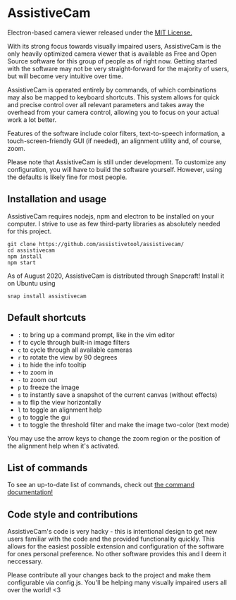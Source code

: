 # AssistiveCam

Electron-based camera viewer released under the [MIT License.](LICENSE)

With its strong focus towards visually impaired users, AssistiveCam is the only heavily optimized camera viewer that is available as Free and Open Source software for this group of people as of right now. Getting started with the software may not be very straight-forward for the majority of users, but will become very intuitive over time. 

AssistiveCam is operated entirely by commands, of which combinations may also be mapped to keyboard shortcuts. This system allows for quick and precise control over all relevant parameters and takes away the overhead from your camera control, allowing you to focus on your actual work a lot better. 

Features of the software include color filters, text-to-speech information, a touch-screen-friendly GUI (if needed), an alignment utility and, of course, zoom. 

Please note that AssistiveCam is still under development. To customize any configuration, you will have to build the software yourself. However, using the defaults is likely fine for most people. 

## Installation and usage

AssistiveCam requires nodejs, npm and electron to be installed on your computer. I strive to use as few third-party libraries as absolutely needed for this project.

```
git clone https://github.com/assistivetool/assistivecam/
cd assistivecam
npm install
npm start
```

As of August 2020, AssistiveCam is distributed through Snapcraft! Install it on Ubuntu using

```
snap install assistivecam
```

## Default shortcuts

* ```:``` to bring up a command prompt, like in the vim editor
* ```f``` to cycle through built-in image filters
* ```c``` to cycle through all available cameras
* ```r``` to rotate the view by 90 degrees
* ```i``` to hide the info tooltip
* ```+``` to zoom in
* ```-``` to zoom out
* ```p``` to freeze the image
* ```s``` to instantly save a snapshot of the current canvas (without effects)
* ```m``` to flip the view horizontally
* ```l``` to toggle an alignment help
* ```g``` to toggle the gui
* ```t``` to toggle the threshold filter and make the image two-color (text mode)

You may use the arrow keys to change the zoom region or the position of the alignment help when it's activated.

## List of commands

To see an up-to-date list of commands, check out [the command documentation!](COMMANDS.md)

## Code style and contributions

AssistiveCam's code is very hacky - this is intentional design to get new users familiar with the code and the provided functionality quickly. This allows for the easiest possible extension and configuration of the software for ones personal preference. No other software provides this and I deem it neccessary. 

Please contribute all your changes back to the project and make them configurable via config.js. You'll be helping many visually impaired users all over the world! <3